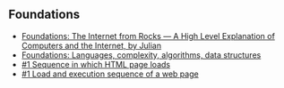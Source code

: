 ## Foundations
* [Foundations: The Internet from Rocks — A High Level Explanation of Computers and the Internet, by Julian ](https://julian.bearblog.dev/the-internet-from-rocks/)
* [Foundations: Languages, complexity, algorithms, data structures](https://github.com/b7leung/MLE-Flashcards/blob/main/1%20Computer%20Science.pdf)
* [#1 Sequence in which HTML page loads](https://stackoverflow.com/questions/28635141/sequence-in-which-html-page-loads)
* [#1 Load and execution sequence of a web page](https://stackoverflow.com/questions/1795438/load-and-execution-sequence-of-a-web-page)
